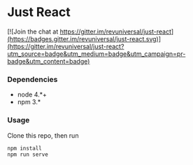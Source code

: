 # Just React

[![Join the chat at https://gitter.im/revuniversal/just-react](https://badges.gitter.im/revuniversal/just-react.svg)](https://gitter.im/revuniversal/just-react?utm_source=badge&utm_medium=badge&utm_campaign=pr-badge&utm_content=badge)

### Dependencies

- node 4.*+
- npm 3.*

### Usage

Clone this repo, then run

    npm install
    npm run serve
